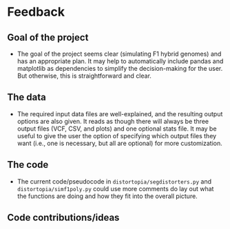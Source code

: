 # Feedback

## Goal of the project
- The goal of the project seems clear (simulating F1 hybrid genomes) and has an appropriate plan. It may help to automatically include pandas and matplotlib as dependencies to simplify the decision-making for the user. But otherwise, this is straightforward and clear.


## The data
- The required input data files are well-explained, and the resulting output options are also given. It reads as though there will always be three output files (VCF, CSV, and plots) and one optional stats file. It may be useful to give the user the option of specifying which output files they want (i.e., one is necessary, but all are optional) for more customization.

## The code
- The current code/pseudocode in `distortopia/segdistorters.py` and `distortopia/simf1poly.py` could use more comments do lay out what the functions are doing and how they fit into the overall picture.


## Code contributions/ideas